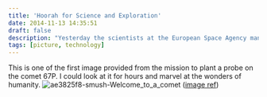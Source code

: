 ```yaml
---
title: 'Hoorah for Science and Exploration'
date: 2014-11-13 14:35:51
draft: false
description: "Yesterday the scientists at the European Space Agency managed to plant a probe on a comet. It took 10 years to get there and great teamwork and planning."
tags: [picture, technology]
---
```


This is one of the first image provided from the mission to plant a probe on the comet 67P. I could look at it for hours and marvel at the wonders of humanity. ![ae3825f8-smush-Welcome_to_a_comet](https://big-andy.co.uk/wp/../shared/ae3825f8-smush-Welcome_to_a_comet.jpg) ([image ref](http://www.esa.int/spaceinimages/Images/2014/11/Welcome_to_a_comet))